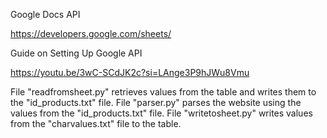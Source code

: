 Google Docs API

https://developers.google.com/sheets/

Guide on Setting Up Google API

https://youtu.be/3wC-SCdJK2c?si=LAnge3P9hJWu8Vmu

File "readfromsheet.py" retrieves values from the table and writes them to the "id_products.txt" file.
File "parser.py" parses the website using the values from the "id_products.txt" file.
File "writetosheet.py" writes values from the "charvalues.txt" file to the table.
